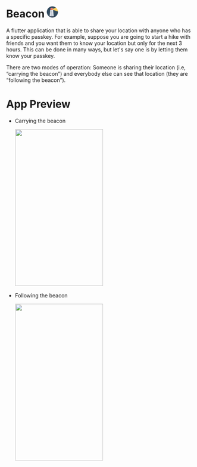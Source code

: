 # Beacon <img src="https://github.com/ColdCoffee21/Beacon/blob/master/images/beacon_icon.png" alt="" width="30" height="30">
A flutter application that is able to share your location with anyone who has a specific passkey. For example, suppose you are going to start a hike with friends and you want them to know your location but only for the next 3 hours. This can be done in many ways, but let's say one is by letting them know your passkey.


There are two modes of operation: Someone is sharing their location (i.e, “carrying the beacon”) and everybody else can see that location (they are “following the beacon”). 

# App Preview
- Carrying the beacon
  
  <img src="https://github.com/ColdCoffee21/Beacon/blob/master/preview/carryBeacon.gif" width="236" height="420">
  
- Following the beacon
  
  <img src="https://github.com/ColdCoffee21/Beacon/blob/master/preview/followBeacon.gif" width="236" height="420">
